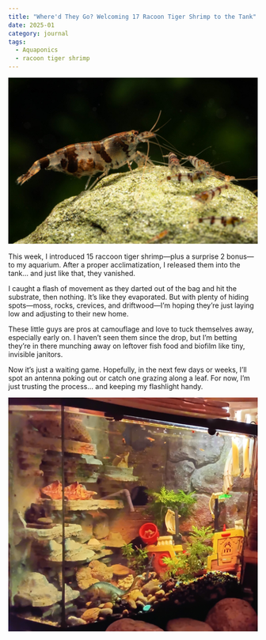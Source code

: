 ```yaml
---
title: "Where'd They Go? Welcoming 17 Racoon Tiger Shrimp to the Tank"
date: 2025-01
category: journal
tags: 
  - Aquaponics
  - racoon tiger shrimp
---
```


![Racoon Tiger Shrimp](/images/2025-07-29_racoon-tiger-shrimp.jpg)

This week, I introduced 15 raccoon tiger shrimp—plus a surprise 2 bonus—to my aquarium. After a proper acclimatization, I released them into the tank… and just like that, they vanished.

I caught a flash of movement as they darted out of the bag and hit the substrate, then nothing. It’s like they evaporated. But with plenty of hiding spots—moss, rocks, crevices, and driftwood—I’m hoping they’re just laying low and adjusting to their new home.

These little guys are pros at camouflage and love to tuck themselves away, especially early on. I haven’t seen them since the drop, but I’m betting they’re in there munching away on leftover fish food and biofilm like tiny, invisible janitors.

Now it’s just a waiting game. Hopefully, in the next few days or weeks, I’ll spot an antenna poking out or catch one grazing along a leaf. For now, I’m just trusting the process… and keeping my flashlight handy.

![Aquarium](/images/2025-07-29_aquarium.jpg)
